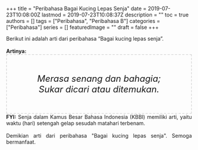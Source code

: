 +++
title = "Peribahasa Bagai Kucing Lepas Senja"
date = 2019-07-23T10:08:00Z
lastmod = 2019-07-23T10:08:37Z
description = ""
toc = true
authors = []
tags = ["Peribahasa", "Peribahasa B"]
categories = ["Peribahasa"]
series = []
featuredImage = ""
draft = false
+++

<div dir="ltr" style="text-align: left;" trbidi="on"><div style="text-align: justify;">Berikut ini adalah arti dari peribahasa “Bagai kucing lepas senja”.</div><br /><div style="text-align: justify;"><b>Artinya:</b></div><div style="border: 2px dashed #ddd; font-size: 24px; height: auto; margin: 0 auto; padding: 50px; text-align: center; width: auto;"><i>Merasa senang dan bahagia; Sukar dicari atau ditemukan.</i></div><div style="text-align: justify;"><b>FYI:</b> Senja dalam Kamus Besar Bahasa Indonesia (KBBI) memiliki arti, yaitu waktu (hari) setengah gelap sesudah matahari terbenam.<br /><br /></div><div style="text-align: justify;">Demikian arti dari peribahasa "Bagai kucing lepas senja". Semoga bermanfaat.</div></div>
